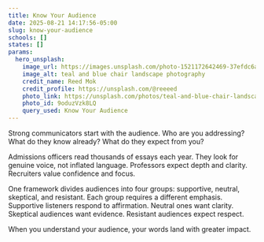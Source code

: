 ```yaml
---
title: Know Your Audience
date: 2025-08-21 14:17:56-05:00
slug: know-your-audience
schools: []
states: []
params:
  hero_unsplash:
    image_url: https://images.unsplash.com/photo-1521172642469-37efdc6a97dd?crop=entropy&cs=tinysrgb&fit=max&fm=jpg&ixid=M3w3OTUzNDN8MHwxfHJhbmRvbXx8fHx8fHx8fDE3NTU4ODEzMTh8&ixlib=rb-4.1.0&q=80&w=1080
    image_alt: teal and blue chair landscape photography
    credit_name: Reed Mok
    credit_profile: https://unsplash.com/@reeeed
    photo_link: https://unsplash.com/photos/teal-and-blue-chair-landscape-photography-9oduzVzk8LQ
    photo_id: 9oduzVzk8LQ
    query_used: Know Your Audience
---
```


Strong communicators start with the audience. Who are you addressing? What do they know already? What do they expect from you?

Admissions officers read thousands of essays each year. They look for genuine voice, not inflated language. Professors expect depth and clarity. Recruiters value confidence and focus.

One framework divides audiences into four groups: supportive, neutral, skeptical, and resistant. Each group requires a different emphasis. Supportive listeners respond to affirmation. Neutral ones want clarity. Skeptical audiences want evidence. Resistant audiences expect respect.

When you understand your audience, your words land with greater impact.
